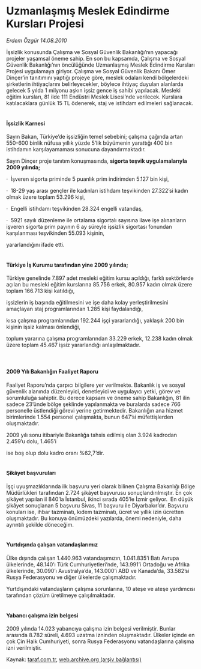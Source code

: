 # Uzmanlaşmış Meslek Edindirme Kursları Projesi

*Erdem Özgür 14.08.2010*

<div class="yazi"><p>İşsizlik konusunda Çalışma ve Sosyal Güvenlik Bakanlığı’nın yapacağı projeler yaşamsal öneme sahip. En son bu kapsamda, Çalışma ve Sosyal Güvenlik Bakanlığı’nın öncülüğünde Uzmanlaşmış Meslek Edindirme Kursları Projesi uygulamaya giriyor. Çalışma ve Sosyal Güvenlik Bakanı Ömer Dinçer’in tanıtımını yaptığı projeye göre, meslek odaları kendi bölgelerdeki şirketlerin ihtiyaçlarını belirleyecekler, böylece ihtiyaç duyulan alanlarda gelecek 5 yılda 1 milyonu aşkın işsiz gence iş sahibi yapılacak. Mesleki eğitim kursları, 81 ilde 111 Endüstri Meslek Lisesi’nde verilecek. Kurslara katılacaklara günlük 15 TL ödenerek, staj ve istihdam edilmeleri sağlanacak. </p>
<h4><br/>İşsizlik Karnesi</h4>
<p>Sayın Bakan, Türkiye’de işsizliğin temel sebebini; çalışma çağında artan 550-600 binlik nüfusa yıllık yüzde 5’lik büyümenin yarattığı 400 bin istihdamın karşılayamaması sonucuna dayandırmaktadır.</p>
<p>Sayın Dinçer proje tanıtım konuşmasında, <b>sigorta teşvik uygulamalarıyla 2009 yılında;</b> </p>
<p>·  İşveren sigorta priminde 5 puanlık prim indirimden 5.127 bin kişi,</p>
<p>·  18-29 yaş arası gençler ile kadınları istihdam teşvikinden 27.322’si kadın olmak üzere toplam 53.296 kişi,</p>
<p>·  Engelli istihdamı teşvikinden 28.324 engelli vatandaş,</p>
<p>·  5921 sayılı düzenleme ile ortalama sigortalı sayısına ilave işe alınanların işveren sigorta prim payının 6 ay süreyle işsizlik sigortası fonundan karşılanması teşvikinden 55.093 kişinin,</p>
<p>yararlandığını ifade etti.</p>
<h4><br/>Türkiye İş Kurumu tarafından yine 2009 yılında;</h4>
<p>Türkiye genelinde 7.897 adet mesleki eğitim kursu açıldığı, farklı sektörlerde açılan bu mesleki eğitim kurslarına 85.756 erkek, 80.957 kadın olmak üzere toplam 166.713 kişi katıldığı, </p>
<p>işsizlerin iş başında eğitilmesini ve işe daha kolay yerleştirilmesini amaçlayan staj programlarından 1.285 kişi faydalandığı, </p>
<p>kısa çalışma programlarından 192.244 işçi yararlandığı, yaklaşık 200 bin kişinin işsiz kalması önlendiği,</p>
<p>toplum yararına çalışma programlarından 33.229 erkek, 12.238 kadın olmak üzere toplam 45.467 işsiz yararlandığı anlaşılmaktadır.</p>
<h4><br/><br/>2009 Yılı Bakanlığın Faaliyet Raporu</h4>
<p>Faaliyet Raporu’nda çarpıcı bilgilere yer verilmekte. Bakanlık iş ve sosyal güvenlik alanında düzenleyici, denetleyici ve uygulayıcı yetki, görev ve sorumluluğa sahiptir. Bu derece kapsam ve öneme sahip Bakanlığın, 81 ilin sadece 23’ünde bölge şeklinde yapılanmakta ve buralarda sadece 766 personelle üstlendiği görevi yerine getirmektedir. Bakanlığın ana hizmet birimlerinde 1.554 personel çalışmakta, bunun 647’si müfettişlerden oluşmaktadır. </p>
<p>2009 yılı sonu itibariyle Bakanlığa tahsis edilmiş olan 3.924 kadrodan 2.459’u dolu, 1.465’i</p>
<p>ise boş olup dolu kadro oranı %62,7’dir.     </p>
<h4><br/>Şikâyet başvuruları</h4>
<p>İşçi uyuşmazlıklarında ilk başvuru yeri olarak bilinen Çalışma Bakanlığı Bölge Müdürlükleri tarafından 2.724 şikâyet başvurusu sonuçlandırılmıştır. En çok şikâyet yapılan il 840’la İstanbul, ikinci sırada 405’le İzmir geliyor.  En düşük şikâyet sonuçlanan 5 başvuru Sivas, 11 başvuru ile Diyarbakır’dır. Başvuru konuları ise, ihbar tazminatı, kıdem tazminatı, ücret ve yıllık izin ücretten oluşmaktadır. Bu konuya önümüzdeki yazılarda, önemi nedeniyle, daha ayrıntılı şekilde döneceğim.</p>
<h4><br/>Yurtdışında çalışan vatandaşlarımız</h4>
<p>Ülke dışında çalışan 1.440.963 vatandaşımızın, 1.041.835’i Batı Avrupa ülkelerinde, 48.140’ı Türk Cumhuriyetleri’nde, 143.991’i Ortadoğu ve Afrika ülkelerinde, 30.090’ı Avustralya’da, 143.000’i ABD ve Kanada’da, 33.582’si Rusya Federasyonu ve diğer ülkelerde çalışmaktadır.</p>
<p>Yurtdışındaki vatandaşların çalışma sorunlarına, 10 ateşe ve ateşe yardımcısı tarafından çözüm üretilmeye çalışılmaktadır.</p>
<h4><br/>Yabancı çalışma izin belgesi</h4>
<p>2009 yılında 14.023 yabancıya çalışma izin belgesi verilmiştir. Bunlar arasında 8.782 süreli, 4.693 uzatma izninden oluşmaktadır. Ülkeler içinde en çok Çin Halk Cumhuriyeti, sonra Rusya Federasyonu vatandaşlarına çalışma izni verilmiştir.  </p>
</div>

Kaynak: [taraf.com.tr](http://www.taraf.com.tr:80/erdem-ozgur/makale-uzmanlasmis-meslek-edindirme-kurslari-projesi.htm), [web.archive.org (arşiv bağlantısı)](http://web.archive.org/web/20100816140802/http://www.taraf.com.tr:80/erdem-ozgur/makale-uzmanlasmis-meslek-edindirme-kurslari-projesi.htm)
